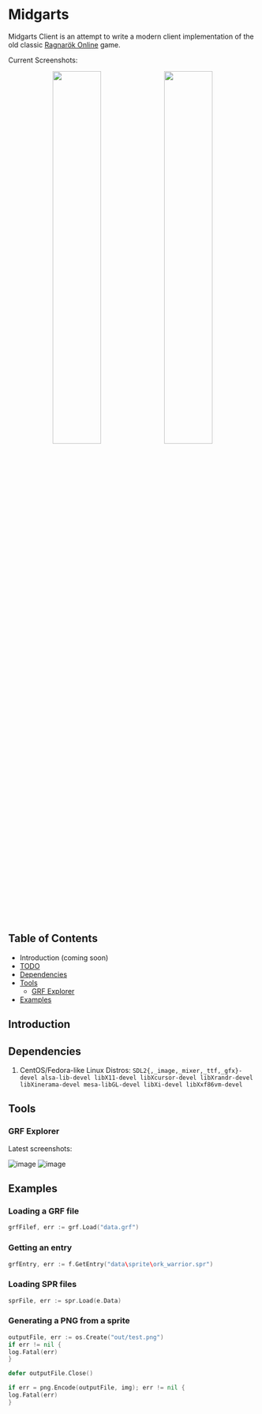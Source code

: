 # Midgarts

Midgarts Client is an attempt to write a modern client implementation of the old classic [Ragnarök Online](https://ragnarok.fandom.com/wiki/Ragnarok_Online) game.

Current Screenshots:

<p align="center"">
<img src="https://user-images.githubusercontent.com/696982/115995661-89d2fe00-a5b2-11eb-8801-2eef65d31881.gif" width="44%" />
<img src="https://user-images.githubusercontent.com/696982/115995910-96a42180-a5b3-11eb-8200-1cfae06bf5bc.gif" width="44%" />

## Table of Contents

- Introduction (coming soon)
- [TODO](https://github.com/drgomesp/midgarts/blob/master/TODO.md#todo)
- [Dependencies](https://github.com/drgomesp/midgarts/blob/master/README.md#dependencies)
- [Tools](https://github.com/drgomesp/midgarts/blob/master/README.md#tools)
    - [GRF Explorer](https://github.com/drgomesp/midgarts/blob/master/README.md#grf-explorer)
- [Examples](https://github.com/drgomesp/midgarts/blob/master/README.md#examples)

## Introduction

## Dependencies

1. CentOS/Fedora-like Linux Distros:
   `SDL2{,_image,_mixer,_ttf,_gfx}-devel alsa-lib-devel libX11-devel libXcursor-devel libXrandr-devel libXinerama-devel mesa-libGL-devel libXi-devel libXxf86vm-devel`

## Tools

### GRF Explorer

Latest screenshots:

![image](https://user-images.githubusercontent.com/696982/111029961-72fb9200-83de-11eb-8707-ded945850305.png)
![image](https://user-images.githubusercontent.com/696982/111030058-0339d700-83df-11eb-8546-0cc931ce36ed.png)


## Examples

### Loading a GRF file

```go
grfFilef, err := grf.Load("data.grf")
```


### Getting an entry

```go
grfEntry, err := f.GetEntry("data\sprite\ork_warrior.spr")
```

### Loading SPR files

```go
sprFile, err := spr.Load(e.Data)
```

### Generating a PNG from a sprite

```go
outputFile, err := os.Create("out/test.png")
if err != nil {
log.Fatal(err)
}

defer outputFile.Close()

if err = png.Encode(outputFile, img); err != nil {
log.Fatal(err)
}
```
